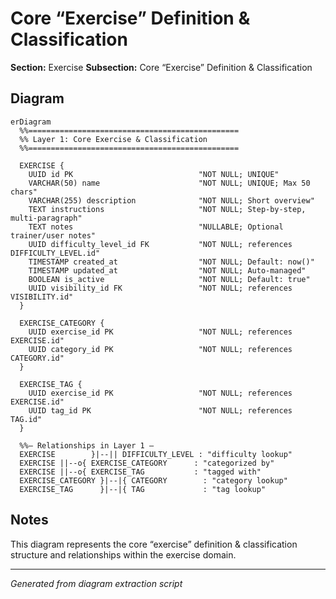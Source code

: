 # Core “Exercise” Definition & Classification

**Section:** Exercise
**Subsection:** Core “Exercise” Definition & Classification

## Diagram

```mermaid
erDiagram
  %%===============================================
  %% Layer 1: Core Exercise & Classification
  %%===============================================

  EXERCISE {
    UUID id PK                            "NOT NULL; UNIQUE"
    VARCHAR(50) name                      "NOT NULL; UNIQUE; Max 50 chars"
    VARCHAR(255) description              "NOT NULL; Short overview"
    TEXT instructions                     "NOT NULL; Step-by-step, multi-paragraph"
    TEXT notes                            "NULLABLE; Optional trainer/user notes"
    UUID difficulty_level_id FK           "NOT NULL; references DIFFICULTY_LEVEL.id"
    TIMESTAMP created_at                  "NOT NULL; Default: now()"
    TIMESTAMP updated_at                  "NOT NULL; Auto-managed"
    BOOLEAN is_active                     "NOT NULL; Default: true"
    UUID visibility_id FK                 "NOT NULL; references VISIBILITY.id"
  }

  EXERCISE_CATEGORY {
    UUID exercise_id PK                   "NOT NULL; references EXERCISE.id"
    UUID category_id PK                   "NOT NULL; references CATEGORY.id"
  }

  EXERCISE_TAG {
    UUID exercise_id PK                   "NOT NULL; references EXERCISE.id"
    UUID tag_id PK                        "NOT NULL; references TAG.id"
  }

  %%— Relationships in Layer 1 —
  EXERCISE        }|--|| DIFFICULTY_LEVEL : "difficulty lookup"
  EXERCISE ||--o{ EXERCISE_CATEGORY      : "categorized by"
  EXERCISE ||--o{ EXERCISE_TAG           : "tagged with"
  EXERCISE_CATEGORY }|--|{ CATEGORY        : "category lookup"
  EXERCISE_TAG      }|--|{ TAG             : "tag lookup"

```

## Notes

This diagram represents the core “exercise” definition & classification structure and relationships within the exercise domain.

---
*Generated from diagram extraction script*
